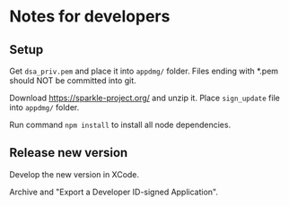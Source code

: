 # Notes for developers


## Setup

Get `dsa_priv.pem` and place it into `appdmg/` folder. Files ending with *.pem should NOT be committed into git.

Download https://sparkle-project.org/ and unzip it. Place `sign_update` file into `appdmg/` folder.

Run command `npm install` to install all node dependencies.


## Release new version

Develop the new version in XCode. 

Archive and "Export a Developer ID-signed Application".
